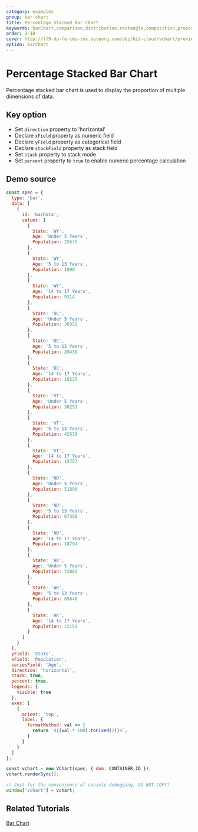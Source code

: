 ```yaml
---
category: examples
group: bar chart
title: Percentage Stacked Bar Chart
keywords: barChart,comparison,distribution,rectangle,composition,proportion
order: 2-10
cover: http://lf9-dp-fe-cms-tos.byteorg.com/obj/bit-cloud/vchart/preview/bar-chart/stack-percentage-bar.png
option: barChart
---
```


# Percentage Stacked Bar Chart

Percentage stacked bar chart is used to display the proportion of multiple dimensions of data.

## Key option

- Set `direction` property to 'horizontal'
- Declare `xField` property as numeric field
- Declare `yField` property as categorical field
- Declare `stackField` property as stack field
- Set `stack` property to stack mode
- Set `percent` property to `true` to enable numeric percentage calculation

## Demo source

```javascript livedemo
const spec = {
  type: 'bar',
  data: [
    {
      id: 'barData',
      values: [
        {
          State: 'WY',
          Age: 'Under 5 Years',
          Population: 25635
        },
        {
          State: 'WY',
          Age: '5 to 13 Years',
          Population: 1890
        },
        {
          State: 'WY',
          Age: '14 to 17 Years',
          Population: 9314
        },
        {
          State: 'DC',
          Age: 'Under 5 Years',
          Population: 30352
        },
        {
          State: 'DC',
          Age: '5 to 13 Years',
          Population: 20439
        },
        {
          State: 'DC',
          Age: '14 to 17 Years',
          Population: 10225
        },
        {
          State: 'VT',
          Age: 'Under 5 Years',
          Population: 38253
        },
        {
          State: 'VT',
          Age: '5 to 13 Years',
          Population: 42538
        },
        {
          State: 'VT',
          Age: '14 to 17 Years',
          Population: 15757
        },
        {
          State: 'ND',
          Age: 'Under 5 Years',
          Population: 51896
        },
        {
          State: 'ND',
          Age: '5 to 13 Years',
          Population: 67358
        },
        {
          State: 'ND',
          Age: '14 to 17 Years',
          Population: 18794
        },
        {
          State: 'AK',
          Age: 'Under 5 Years',
          Population: 72083
        },
        {
          State: 'AK',
          Age: '5 to 13 Years',
          Population: 85640
        },
        {
          State: 'AK',
          Age: '14 to 17 Years',
          Population: 22153
        }
      ]
    }
  ],
  yField: 'State',
  xField: 'Population',
  seriesField: 'Age',
  direction: 'horizontal',
  stack: true,
  percent: true,
  legends: {
    visible: true
  },
  axes: [
    {
      orient: 'top',
      label: {
        formatMethod: val => {
          return `${(val * 100).toFixed(2)}%`;
        }
      }
    }
  ]
};

const vchart = new VChart(spec, { dom: CONTAINER_ID });
vchart.renderSync();

// Just for the convenience of console debugging, DO NOT COPY!
window['vchart'] = vchart;
```

## Related Tutorials

[Bar Chart](link)
